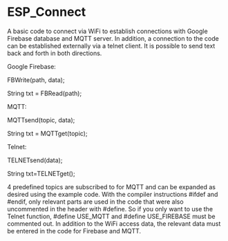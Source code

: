 # ESP_Connect

A basic code to connect via WiFi to establish connections with Google Firebase database and MQTT server. In addition, a connection to the code can be established externally via a telnet client.
It is possible to send text back and forth in both directions.

Google Firebase:

FBWrite(path, data);

String txt = FBRead(path);

MQTT:

MQTTsend(topic, data);

String txt = MQTTget(topic);

Telnet:

TELNETsend(data);

String txt=TELNETget();

4 predefined topics are subscribed to for MQTT and can be expanded as desired using the example code.
With the compiler instructions #ifdef and #endif, only relevant parts are used in the code that were also uncommented in the header with #define.
So if you only want to use the Telnet function, #define USE_MQTT and #define USE_FIREBASE must be commented out.
In addition to the WiFi access data, the relevant data must be entered in the code for Firebase and MQTT.
